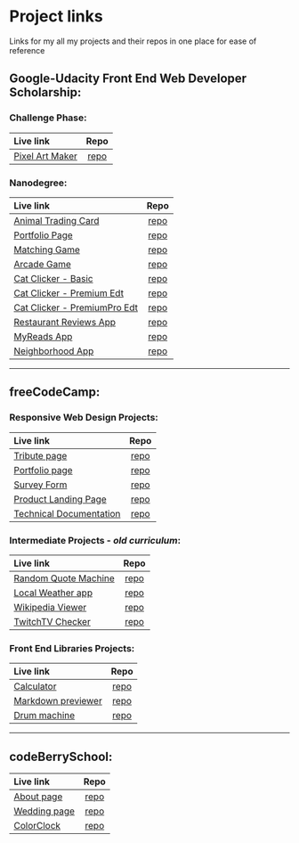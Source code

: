 # Project links

Links for my all my projects and their repos in one place for ease of reference

## Google-Udacity Front End Web Developer Scholarship:  
### Challenge Phase:
| Live link | Repo |
| :-------- | :--: |
| [Pixel Art Maker](https://jpacsai.github.io/GoogleUdacity_Nanodegree/ChallengePhase/FinalProject/) | [repo](https://github.com/jpacsai/GoogleUdacity_Nanodegree/tree/master/ChallengePhase/FinalProject)

### Nanodegree:
| Live link | Repo |
| :-------- | :--: |
| [Animal Trading Card](https://jpacsai.github.io/GoogleUdacity_Nanodegree/Nanodegree/Animal_Trading_Card/) | [repo](https://github.com/jpacsai/GoogleUdacity_Nanodegree/tree/master/Nanodegree/Animal_Trading_Card) |
| [Portfolio Page](https://jpacsai.github.io/GoogleUdacity_Nanodegree/Nanodegree/Portfolio_Project/) | [repo](https://github.com/jpacsai/GoogleUdacity_Nanodegree/tree/master/Nanodegree/Portfolio_Project) |
| [Matching Game](https://jpacsai.github.io/GoogleUdacity_Nanodegree/Nanodegree/Memory_Game/) | [repo](https://github.com/jpacsai/GoogleUdacity_Nanodegree/tree/master/Nanodegree/Memory_Game) |
| [Arcade Game](https://jpacsai.github.io/GoogleUdacity_Nanodegree/Nanodegree/Arcade_Game/) | [repo](https://github.com/jpacsai/GoogleUdacity_Nanodegree/tree/master/Nanodegree/Arcade_Game) | 
| [Cat Clicker - Basic](https://jpacsai.github.io/GoogleUdacity_Nanodegree/Nanodegree/Cat_Clicker/Basic/dist/index.html) | [repo](https://github.com/jpacsai/GoogleUdacity_Nanodegree/tree/master/Nanodegree/Cat_Clicker/Basic) |
| [Cat Clicker - Premium Edt](https://jpacsai.github.io/GoogleUdacity_Nanodegree/Nanodegree/Cat_Clicker/Premium_Edition/dist/) | [repo](https://github.com/jpacsai/GoogleUdacity_Nanodegree/tree/master/Nanodegree/Cat_Clicker/Premium_Edition) |
| [Cat Clicker - PremiumPro Edt](https://jpacsai.github.io/GoogleUdacity_Nanodegree/Nanodegree/Cat_Clicker/Premium_Edition_Pro/dist/) | [repo](https://github.com/jpacsai/GoogleUdacity_Nanodegree/tree/master/Nanodegree/Cat_Clicker/Premium_Edition_Pro) |
| [Restaurant Reviews App](https://jpacsai.github.io/GoogleUdacity_Nanodegree/Nanodegree/Restaurant_Review_App/) | [repo](https://github.com/jpacsai/GoogleUdacity_Nanodegree/tree/master/Nanodegree/Restaurant_Review_App) |
| [MyReads App](https://jpacsai.github.io/MyReads-App/#/) | [repo](https://github.com/jpacsai/MyReads-App) |
| [Neighborhood App](https://jpacsai.github.io/Neighborhood-App/) | [repo](https://github.com/jpacsai/Neighborhood-App) |

***

## freeCodeCamp:    
### Responsive Web Design Projects:  
| Live link | Repo |
| :-------- | :--: |
| [Tribute page](https://jpacsai.github.io/freeCodeCamp/ResponsiveWebDesign_Projects/Tribute_page/)  | [repo](https://github.com/jpacsai/freeCodeCamp/tree/master/ResponsiveWebDesign_Projects/Tribute_page) |
| [Portfolio page](https://jpacsai.github.io/freeCodeCamp/ResponsiveWebDesign_Projects/Portfolio_page/) | [repo](https://github.com/jpacsai/freeCodeCamp/tree/master/ResponsiveWebDesign_Projects/Portfolio_page) |
| [Survey Form](https://jpacsai.github.io/freeCodeCamp/ResponsiveWebDesign_Projects/Survey_Form/) | [repo](https://github.com/jpacsai/freeCodeCamp/tree/master/ResponsiveWebDesign_Projects/Survey_Form) |
| [Product Landing Page](https://jpacsai.github.io/freeCodeCamp/ResponsiveWebDesign_Projects/Product_Landing_Page/) | [repo](https://github.com/jpacsai/freeCodeCamp/tree/master/ResponsiveWebDesign_Projects/Product_Landing_Page) |
| [Technical Documentation](https://jpacsai.github.io/freeCodeCamp/ResponsiveWebDesign_Projects/Technical_Documentation/) | [repo](https://github.com/jpacsai/freeCodeCamp/tree/master/ResponsiveWebDesign_Projects/Technical_Documentation) |

### Intermediate Projects - _old curriculum_:  
| Live link | Repo |
| :-------- | :--: |
| [Random Quote Machine](https://jpacsai.github.io/freeCodeCamp/IntermediateProjects/QuoteMachine/) | [repo](https://github.com/jpacsai/freeCodeCamp/tree/master/IntermediateProjects/QuoteMachine) |
| [Local Weather app](https://jpacsai.github.io/freeCodeCamp/IntermediateProjects/LocalWeather/) | [repo](https://github.com/jpacsai/freeCodeCamp/tree/master/IntermediateProjects/LocalWeather) |
| [Wikipedia Viewer](https://jpacsai.github.io/freeCodeCamp/IntermediateProjects/WikipediaViewer/) | [repo](https://github.com/jpacsai/freeCodeCamp/tree/master/IntermediateProjects/WikipediaViewer) |
| [TwitchTV Checker](https://jpacsai.github.io/freeCodeCamp/IntermediateProjects/Twitchtv/) | [repo](https://github.com/jpacsai/freeCodeCamp/tree/master/IntermediateProjects/Twitchtv) |

### Front End Libraries Projects:
| Live link | Repo |
| :-------- | :--: |
| [Calculator](https://jpacsai.github.io/freeCodeCamp/AdvancedProjects/Calculator/) | [repo](https://github.com/jpacsai/freeCodeCamp/tree/master/FrontEndLibraries_Projects/Calculator) |
| [Markdown previewer](https://jpacsai.github.io/Markdown_previewer/) | [repo](https://github.com/jpacsai/Markdown_previewer) |
| [Drum machine](https://jpacsai.github.io/drum-machine-app/) | [repo](https://github.com/jpacsai/Drum-Machine-App) |

***

## codeBerrySchool:  

| Live link | Repo |
| :-------- | :--: |
| [About page](https://jpacsai.github.io/codeBerrySchool/Projects/AboutMe_page/) | [repo](https://github.com/jpacsai/codeBerrySchool/tree/master/Projects/AboutMe_page) |
| [Wedding page](https://jpacsai.github.io/codeBerrySchool/Projects/Wedding_page/) | [repo](https://github.com/jpacsai/codeBerrySchool/tree/master/Projects/Wedding_page) |
| [ColorClock](https://jpacsai.github.io/codeBerrySchool/Projects/ColorClock/) | [repo](https://github.com/jpacsai/codeBerrySchool/tree/master/Projects/ColorClock) |
